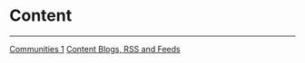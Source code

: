 # Content 
---
[Communities 1](Communities%201.md)
[Content Blogs, RSS and Feeds](Content%20Blogs,%20RSS%20and%20Feeds.md)